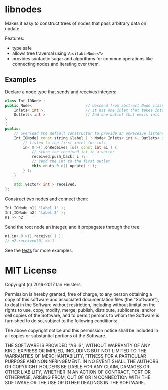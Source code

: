 libnodes
========

Makes it easy to construct trees of nodes that pass arbitrary data on update.

Features:
* type safe
* allows tree traversal using `VisitableNode<T>`
* provides syntactic sugar and algorithms for common operations like connecting
  nodes and iterating over them. 

Examples
--------

Declare a node type that sends and receives integers:

```c++
class Int_IONode :
public Node<                        // descend from abstract Node class
    Inlets< int >,                  // It has one inlet that takes ints
    Outlets< int >                  // And one outlet that emits ints
>
{
public:
    // overload the default constructor to provide an onReceive listener
    Int_IONode( const string &label ) : Node< Inlets< int >, Outlets< int > >( label ) {
        // listen to the first inlet for ints
        in< 0 >().onReceive( [&]( const int &i ) {
            // store the received int in a vector
            received.push_back( i );
            // send the int to the first outlet
            this->out< 0 >().update( i );
        } );
    }

    std::vector< int > received;
};
```

Construct two nodes and connect them:

```c++
Int_IONode n1( "label 1" );
Int_IONode n2( "label 2" );
n1 >> n2;
```

Send the root node an integer, and it propagates through the tree:

```c++
n1.in< 0 >().receive( 1 );
// n2.received[0] == 1

```

See the [tests](test/test_nodes.cpp) for more examples.

MIT License
===========

Copyright (c) 2016-2017 Ian Heisters

Permission is hereby granted, free of charge, to any person obtaining a copy
of this software and associated documentation files (the "Software"), to deal
in the Software without restriction, including without limitation the rights
to use, copy, modify, merge, publish, distribute, sublicense, and/or sell
copies of the Software, and to permit persons to whom the Software is
furnished to do so, subject to the following conditions:

The above copyright notice and this permission notice shall be included in all
copies or substantial portions of the Software.

THE SOFTWARE IS PROVIDED "AS IS", WITHOUT WARRANTY OF ANY KIND, EXPRESS OR
IMPLIED, INCLUDING BUT NOT LIMITED TO THE WARRANTIES OF MERCHANTABILITY,
FITNESS FOR A PARTICULAR PURPOSE AND NONINFRINGEMENT. IN NO EVENT SHALL THE
AUTHORS OR COPYRIGHT HOLDERS BE LIABLE FOR ANY CLAIM, DAMAGES OR OTHER
LIABILITY, WHETHER IN AN ACTION OF CONTRACT, TORT OR OTHERWISE, ARISING FROM,
OUT OF OR IN CONNECTION WITH THE SOFTWARE OR THE USE OR OTHER DEALINGS IN THE
SOFTWARE.

